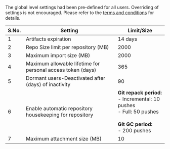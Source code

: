 The global level settings had been pre-defined for all users.
Overriding of settings is not encouraged. Please refer to the [terms and conditions](gitlab/gitlab-terms-and-conditions) for details.

|S.No.|Setting|Limit/Size|
|---|---|---|
1	|Artifacts expiration	|14 days
2	|Repo Size limit per repository (MB)	|2000
3	|Maximum import size (MB)	|2000
4	|Maximum allowable lifetime for personal access token (days)	|365
5	|Dormant users-Deactivated after (days) of inactivity	|90
6	|Enable automatic repository housekeeping for repository	|**Git repack period:**<br>- Incremental: 10 pushes<br>- Full: 50 pushes <br><br>**Git GC period:** <br>- 200 pushes 
7	|Maximum attachment size (MB)	|10